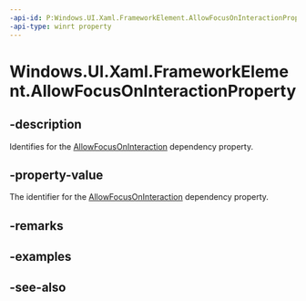 ```yaml
---
-api-id: P:Windows.UI.Xaml.FrameworkElement.AllowFocusOnInteractionProperty
-api-type: winrt property
---
```


<!-- Property syntax
public Windows.UI.Xaml.DependencyProperty AllowFocusOnInteractionProperty { get; }
-->

# Windows.UI.Xaml.FrameworkElement.AllowFocusOnInteractionProperty

## -description
Identifies for the [AllowFocusOnInteraction](frameworkelement_allowfocusoninteraction.md) dependency property.



## -property-value
The identifier for the [AllowFocusOnInteraction](frameworkelement_allowfocusoninteraction.md) dependency property.

## -remarks

## -examples

## -see-also
